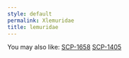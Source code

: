 ```yaml
---
style: default
permalink: Xlemuridae
title: lemuridae
---
```

You may also like:
[SCP-1658](http://scp-wiki.net/scp-1658)
[SCP-1405](http://scp-wiki.net/scp-1405)